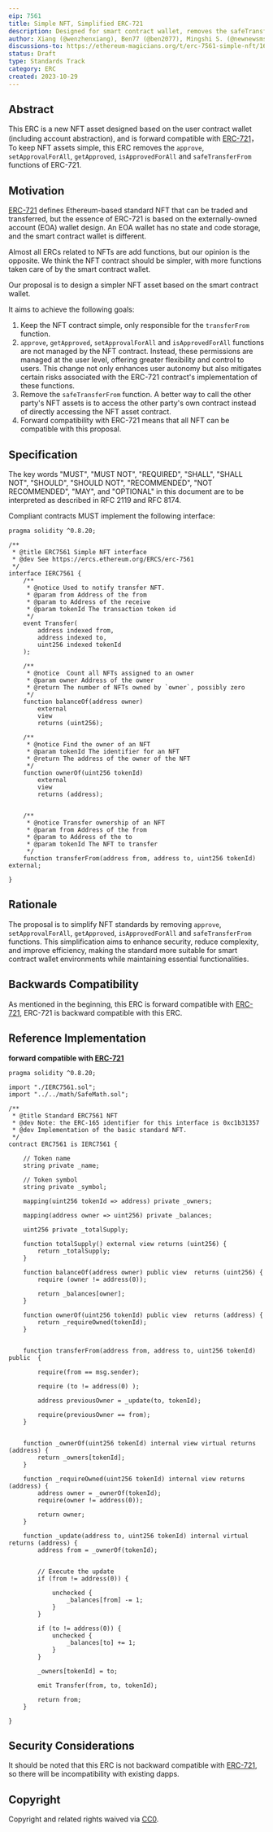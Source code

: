 ```yaml
---
eip: 7561
title: Simple NFT, Simplified ERC-721
description: Designed for smart contract wallet, removes the safeTransferFrom, approve, setApprovalForAll, getApproved and isApprovedForAll functions from ERC-721 NFT.
author: Xiang (@wenzhenxiang), Ben77 (@ben2077), Mingshi S. (@newnewsms)
discussions-to: https://ethereum-magicians.org/t/erc-7561-simple-nft/16695
status: Draft
type: Standards Track
category: ERC
created: 2023-10-29
---
```


## Abstract

This ERC is a new NFT asset designed based on the user contract wallet (including account abstraction), and is forward compatible with [ERC-721](./erc-721.md)，To keep NFT assets simple, this ERC removes the `approve`, `setApprovalForAll`, `getApproved`, `isApprovedForAll` and `safeTransferFrom` functions of ERC-721.

## Motivation

[ERC-721](./erc-721.md) defines Ethereum-based standard NFT that can be traded and transferred, but the essence of ERC-721 is based on the externally-owned account (EOA) wallet design. An EOA wallet has no state and code storage, and the smart contract wallet is different.

Almost all ERCs related to NFTs are add functions, but our opinion is the opposite. We think the NFT contract should be simpler, with more functions taken care of by the smart contract wallet.

Our proposal is to design a simpler NFT asset based on the smart contract wallet.

It aims to achieve the following goals:

1. Keep the NFT contract simple, only responsible for the `transferFrom` function.
2. `approve`, `getApproved`, `setApprovalForAll` and `isApprovedForAll` functions are not managed by the NFT contract. Instead, these permissions are managed at the user level, offering greater flexibility and control to users. This change not only enhances user autonomy but also mitigates certain risks  associated with the ERC-721 contract's implementation of these functions. 
3. Remove the `safeTransferFrom` function. A better way to call the other party's NFT assets is to access the other party's own contract instead of directly accessing the NFT asset contract.
4. Forward compatibility with ERC-721 means that all NFT can be compatible with this proposal.

## Specification

The key words "MUST", "MUST NOT", "REQUIRED", "SHALL", "SHALL NOT", "SHOULD", "SHOULD NOT", "RECOMMENDED", "NOT RECOMMENDED", "MAY", and "OPTIONAL" in this document are to be interpreted as described in RFC 2119 and RFC 8174.

Compliant contracts MUST implement the following interface:

```solidity
pragma solidity ^0.8.20;

/**
 * @title ERC7561 Simple NFT interface 
 * @dev See https://ercs.ethereum.org/ERCS/erc-7561
 */
interface IERC7561 {
    /**
     * @notice Used to notify transfer NFT.
     * @param from Address of the from
     * @param to Address of the receive
     * @param tokenId The transaction token id 
     */
    event Transfer(
        address indexed from,
        address indexed to,
        uint256 indexed tokenId
    );

    /**
     * @notice  Count all NFTs assigned to an owner
     * @param owner Address of the owner
     * @return The number of NFTs owned by `owner`, possibly zero
     */
    function balanceOf(address owner) 
        external
        view
        returns (uint256);

    /**
     * @notice Find the owner of an NFT
     * @param tokenId The identifier for an NFT
     * @return The address of the owner of the NFT
     */
    function ownerOf(uint256 tokenId) 
        external  
        view
        returns (address);
	  

    /**
     * @notice Transfer ownership of an NFT
     * @param from Address of the from
     * @param to Address of the to
     * @param tokenId The NFT to transfer
     */
    function transferFrom(address from, address to, uint256 tokenId) external;

}
```

## Rationale

The proposal is to simplify NFT standards by removing `approve`, `setApprovalForAll`, `getApproved`, `isApprovedForAll` and `safeTransferFrom` functions. This simplification aims to enhance security, reduce complexity, and improve efficiency, making the standard more suitable for smart contract wallet environments while maintaining essential functionalities.


## Backwards Compatibility

As mentioned in the beginning, this ERC is forward compatible with [ERC-721](./erc-721.md), ERC-721 is backward compatible with this ERC.

## Reference Implementation

**forward compatible with [ERC-721](./erc-721.md)**

```solidity
pragma solidity ^0.8.20;

import "./IERC7561.sol";
import "../../math/SafeMath.sol";

/**
 * @title Standard ERC7561 NFT
 * @dev Note: the ERC-165 identifier for this interface is 0xc1b31357
 * @dev Implementation of the basic standard NFT.
 */
contract ERC7561 is IERC7561 {

    // Token name
    string private _name;

    // Token symbol
    string private _symbol;

    mapping(uint256 tokenId => address) private _owners;

    mapping(address owner => uint256) private _balances;

    uint256 private _totalSupply;

    function totalSupply() external view returns (uint256) {
        return _totalSupply;
    }

    function balanceOf(address owner) public view  returns (uint256) {
        require (owner != address(0));
        
        return _balances[owner];
    }

    function ownerOf(uint256 tokenId) public view  returns (address) {
        return _requireOwned(tokenId);
    }


    function transferFrom(address from, address to, uint256 tokenId) public  {

        require(from == msg.sender);

        require (to != address(0) );

        address previousOwner = _update(to, tokenId);

        require(previousOwner == from);
    }


    function _ownerOf(uint256 tokenId) internal view virtual returns (address) {
        return _owners[tokenId];
    }

    function _requireOwned(uint256 tokenId) internal view returns (address) {
        address owner = _ownerOf(tokenId);
        require(owner != address(0));
            
        return owner;
    }

    function _update(address to, uint256 tokenId) internal virtual returns (address) {
        address from = _ownerOf(tokenId);

        
        // Execute the update
        if (from != address(0)) {         

            unchecked {
                _balances[from] -= 1;
            }
        }

        if (to != address(0)) {
            unchecked {
                _balances[to] += 1;
            }
        }

        _owners[tokenId] = to;

        emit Transfer(from, to, tokenId);

        return from;
    }

}
```


## Security Considerations

It should be noted that this ERC is not backward compatible with [ERC-721](./erc-721.md), so there will be incompatibility with existing dapps.

## Copyright

Copyright and related rights waived via [CC0](../LICENSE.md).
